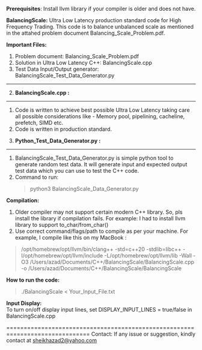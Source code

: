 **Prerequisites**: Install llvm library if your compiler is older and does not have.

**BalancingScale:**
Ultra Low Latency production standard code for High Frequency Trading.
This code is to balance unbalanced scale as mentioned in the attahed problem document Balancing_Scale_Problem.pdf.

**Important Files:**

1) Problem document: Balancing_Scale_Problem.pdf
2) Solution in Ultra Low Latency C++: BalancingScale.cpp
3) Test Data Input/Output generator: BalancingScale_Test_Data_Generator.py
---------------------------------------------------------------------------------

2) **BalancingScale.cpp :**
----------------------
1. Code is written to achieve best possible Ultra Low Latency taking care all possible considerations like - Memory pool, pipelining, cacheline, prefetch, SIMD etc. 
2. Code is written in production standard.

3) **Python_Test_Data_Generator.py :**
----------------------------------------
1. BalancingScale_Test_Data_Generator.py is simple python tool to generate random test data. It will generate input and expected output test data which you can use to test the C++ code.
2. Command to run:
   > python3 BalancingScale_Data_Generator.py

**Compilation:**

1. Older compiler may not support certain modern C++ library. So, pls install the library if compilation fails. For example: I had to install llvm library to support to_char/from_char()
2. Use correct command/flags/path to compile as per your machine. For example, I  compile like this on my MacBook :

> /opt/homebrew/opt/llvm/bin/clang++ -std=c++20 -stdlib=libc++ -I/opt/homebrew/opt/llvm/include -L/opt/homebrew/opt/llvm/lib -Wall -O3 /Users/azad/Documents/C++/BalancingScale/BalancingScale.cpp -o /Users/azad/Documents/C++/BalancingScale/BalancingScale


**How to run the code:**
 > ./BalancingScale < Your_Input_File.txt

**Input Display:**  
               To turn on/off display input lines, set DISPLAY_INPUT_LINES = true/false in BalancingScale.cpp

==============================================================================
Contact: If any issue or suggestion, kindly contact at sheikhazad2@yahoo.com



